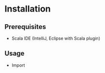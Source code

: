 # Installation

## Prerequisites

* Scala IDE (IntelliJ, Eclipse with Scala plugin)


## Usage

* Import 